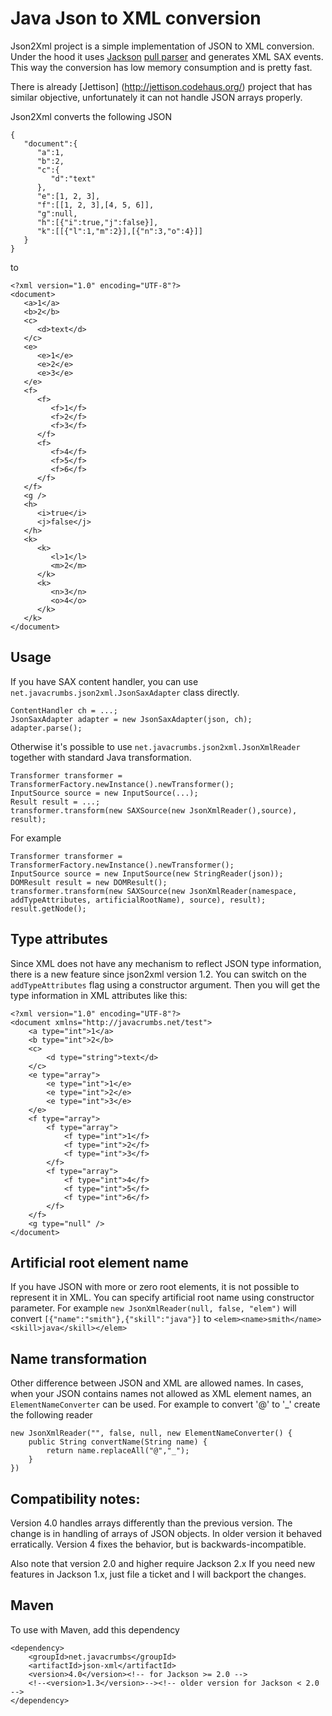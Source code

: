 Java Json to XML conversion
============================

Json2Xml project is a simple implementation of JSON to XML conversion. Under the hood it uses [Jackson](http://jackson.codehaus.org/) [pull parser](http://wiki.fasterxml.com/JacksonInFiveMinutes#Streaming_API_Example) and generates
XML SAX events. This way the conversion has low memory consumption and is pretty fast.

There is already [Jettison] (http://jettison.codehaus.org/) project that has similar objective, unfortunately it can not handle JSON arrays properly.

Json2Xml converts the following JSON 

	{
       "document":{
          "a":1,
          "b":2,
          "c":{
             "d":"text"
          },
          "e":[1, 2, 3],
          "f":[[1, 2, 3],[4, 5, 6]],
          "g":null,
          "h":[{"i":true,"j":false}],
          "k":[[{"l":1,"m":2}],[{"n":3,"o":4}]]
       }
    }
	
to

	<?xml version="1.0" encoding="UTF-8"?>
    <document>
       <a>1</a>
       <b>2</b>
       <c>
          <d>text</d>
       </c>
       <e>
          <e>1</e>
          <e>2</e>
          <e>3</e>
       </e>
       <f>
          <f>
             <f>1</f>
             <f>2</f>
             <f>3</f>
          </f>
          <f>
             <f>4</f>
             <f>5</f>
             <f>6</f>
          </f>
       </f>
       <g />
       <h>
          <i>true</i>
          <j>false</j>
       </h>
       <k>
          <k>
             <l>1</l>
             <m>2</m>
          </k>
          <k>
             <n>3</n>
             <o>4</o>
          </k>
       </k>
    </document>
	
Usage
-------------

If you have SAX content handler, you can use `net.javacrumbs.json2xml.JsonSaxAdapter` class directly.

	ContentHandler ch = ...;
	JsonSaxAdapter adapter = new JsonSaxAdapter(json, ch);
	adapter.parse();
	
Otherwise it's possible to use `net.javacrumbs.json2xml.JsonXmlReader` together with standard Java transformation.

	Transformer transformer = TransformerFactory.newInstance().newTransformer();
	InputSource source = new InputSource(...);
	Result result = ...;
	transformer.transform(new SAXSource(new JsonXmlReader(),source), result);

For example

    Transformer transformer = TransformerFactory.newInstance().newTransformer();
    InputSource source = new InputSource(new StringReader(json));
    DOMResult result = new DOMResult();
    transformer.transform(new SAXSource(new JsonXmlReader(namespace, addTypeAttributes, artificialRootName), source), result);
    result.getNode();
	

Type attributes
---------------
Since XML does not have any mechanism to reflect JSON type information, there is a new feature since json2xml version 1.2. You can switch on the `addTypeAttributes` flag using a 
constructor argument. Then you will get the type information in XML attributes like this:

	<?xml version="1.0" encoding="UTF-8"?>
	<document xmlns="http://javacrumbs.net/test">
		<a type="int">1</a>
		<b type="int">2</b>
		<c>
			<d type="string">text</d>
		</c>
		<e type="array">
			<e type="int">1</e>
			<e type="int">2</e>
			<e type="int">3</e>
		</e>
		<f type="array">
			<f type="array">
				<f type="int">1</f>
				<f type="int">2</f>
				<f type="int">3</f>
			</f>
			<f type="array">
				<f type="int">4</f>
				<f type="int">5</f>
				<f type="int">6</f>
			</f>
		</f>
		<g type="null" />
	</document>

Artificial root element name
----------------------------
If you have JSON with more or zero root elements, it is not possible to represent it in XML. You can specify artificial root name
using constructor parameter. For example `new JsonXmlReader(null, false, "elem")` will convert  `[{"name":"smith"},{"skill":"java"}]`
to `<elem><name>smith</name><skill>java</skill></elem>`

Name transformation
-------------------
Other difference between JSON and XML are allowed names. In cases, when your JSON contains names not allowed as XML element names,
an `ElementNameConverter` can be used. For example to convert '@' to '_' create the following reader

    new JsonXmlReader("", false, null, new ElementNameConverter() {
        public String convertName(String name) {
            return name.replaceAll("@","_");
        }
    })

Compatibility notes:
--------------------
Version 4.0 handles arrays differently than the previous version. The change is in handling of arrays of JSON objects.
In older version it behaved erratically. Version 4 fixes the behavior, but is backwards-incompatible.

Also note that version 2.0 and higher require Jackson 2.x If you need new features in Jackson 1.x, just file a ticket and
I will backport the changes.

Maven
-----
To use with Maven, add this dependency

	<dependency>
		<groupId>net.javacrumbs</groupId>
		<artifactId>json-xml</artifactId>
		<version>4.0</version><!-- for Jackson >= 2.0 -->
		<!--<version>1.3</version>--><!-- older version for Jackson < 2.0 -->
	</dependency>






	
